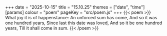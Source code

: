 +++
date = "2025-10-15"
title = "15.10.25"
themes = ["date", "time"]
[params]
  colour = "poem"
  pageKey = "src/poem.js"
+++
{{< poem >}}
What joy it is of happenstance:
An unforced sum has come,
And so it was one hundred years,
Since last this date was loved,
And so it be one hundred years,
Till it shall come in sum.
{{< /poem >}}